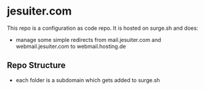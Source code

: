 # jesuiter.com 

This repo is a configuration as code repo. 
It is hosted on surge.sh and does: 

- manage some simple redirects from mail.jesuiter.com and webmail.jesuiter.com to webmail.hosting.de

## Repo Structure 

- each folder is a subdomain which gets added to surge.sh
